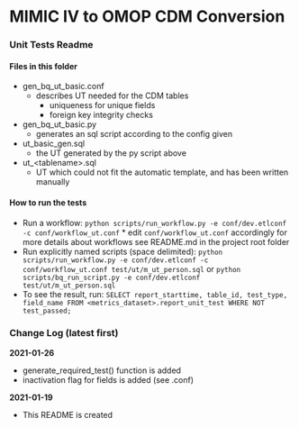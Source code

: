 # MIMIC IV to OMOP CDM Conversion #

### Unit Tests Readme ###

#### Files in this folder ####

* gen_bq_ut_basic.conf
    * describes UT needed for the CDM tables
        * uniqueness for unique fields
        * foreign key integrity checks
* gen_bq_ut_basic.py
    * generates an sql script according to the config given
* ut_basic_gen.sql
    * the UT generated by the py script above
* ut_\<tablename\>.sql
    * UT which could not fit the automatic template, and has been written manually

#### How to run the tests ####

* Run a workflow:
    `python scripts/run_workflow.py -e conf/dev.etlconf -c conf/workflow_ut.conf`
        * edit `conf/workflow_ut.conf` accordingly
    for more details about workflows see README.md in the project root folder
* Run explicitly named scripts (space delimited):
    `python scripts/run_workflow.py -e conf/dev.etlconf -c conf/workflow_ut.conf test/ut/m_ut_person.sql`
    or
    `python scripts/bq_run_script.py -e conf/dev.etlconf test/ut/m_ut_person.sql`
* To see the result, run:
    `SELECT report_starttime, table_id, test_type, field_name
     FROM <metrics_dataset>.report_unit_test
     WHERE NOT test_passed;
    `

### Change Log (latest first) ###


**2021-01-26**

* generate_required_test() function is added
* inactivation flag for fields is added (see .conf)


**2021-01-19**

* This README is created
